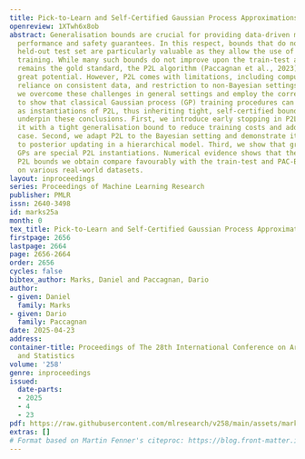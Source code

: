 ```yaml
---
title: Pick-to-Learn and Self-Certified Gaussian Process Approximations
openreview: 1XTwh6x8ob
abstract: Generalisation bounds are crucial for providing data-driven models with
  performance and safety guarantees. In this respect, bounds that do not require a
  held-out test set are particularly valuable as they allow the use of all data for
  training. While many such bounds do not improve upon the train-test approach, which
  remains the gold standard, the P2L algorithm (Paccagnan et al., 2023) has shown
  great potential. However, P2L comes with limitations, including computational overhead,
  reliance on consistent data, and restriction to non-Bayesian settings. In this work,
  we overcome these challenges in general settings and employ the corresponding results
  to show that classical Gaussian process (GP) training procedures can be interpreted
  as instantiations of P2L, thus inheriting tight, self-certified bounds. Three contributions
  underpin these conclusions. First, we introduce early stopping in P2L, equipping
  it with a tight generalisation bound to reduce training costs and address the non-consistent
  case. Second, we adapt P2L to the Bayesian setting and demonstrate its equivalence
  to posterior updating in a hierarchical model. Third, we show that greedy subset-of-data
  GPs are special P2L instantiations. Numerical evidence shows that the resulting
  P2L bounds we obtain compare favourably with the train-test and PAC-Bayes approaches
  on various real-world datasets.
layout: inproceedings
series: Proceedings of Machine Learning Research
publisher: PMLR
issn: 2640-3498
id: marks25a
month: 0
tex_title: Pick-to-Learn and Self-Certified Gaussian Process Approximations
firstpage: 2656
lastpage: 2664
page: 2656-2664
order: 2656
cycles: false
bibtex_author: Marks, Daniel and Paccagnan, Dario
author:
- given: Daniel
  family: Marks
- given: Dario
  family: Paccagnan
date: 2025-04-23
address:
container-title: Proceedings of The 28th International Conference on Artificial Intelligence
  and Statistics
volume: '258'
genre: inproceedings
issued:
  date-parts:
  - 2025
  - 4
  - 23
pdf: https://raw.githubusercontent.com/mlresearch/v258/main/assets/marks25a/marks25a.pdf
extras: []
# Format based on Martin Fenner's citeproc: https://blog.front-matter.io/posts/citeproc-yaml-for-bibliographies/
---
```

